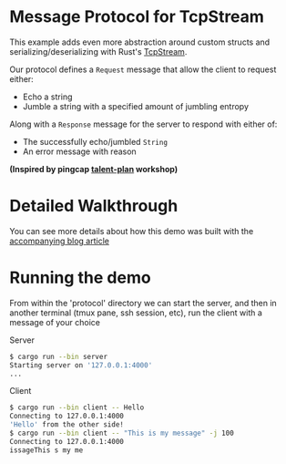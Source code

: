 # Message Protocol for TcpStream

This example adds even more abstraction around custom structs and serializing/deserializing with Rust's [TcpStream](https://doc.rust-lang.org/stable/std/net/struct.TcpStream.html).

Our protocol defines a `Request` message that allow the client to request either:
- Echo a string
- Jumble a string with a specified amount of jumbling entropy

Along with a `Response` message for the server to respond with either of:
- The successfully echo/jumbled `String`
- An error message with reason

**(Inspired by pingcap [talent-plan](https://github.com/pingcap/talent-plan/tree/master/courses/rust) workshop)**

# Detailed Walkthrough
You can see more details about how this demo was built with the [accompanying blog article](https://thepacketgeek.com/rust-tcpstream-p-03-create-a-protocol/)

# Running the demo
From within the 'protocol' directory we can start the server, and then in another terminal (tmux pane, ssh session, etc), run the client with a message of your choice

Server
```sh
$ cargo run --bin server
Starting server on '127.0.0.1:4000'
...
```

Client
```sh
$ cargo run --bin client -- Hello
Connecting to 127.0.0.1:4000
'Hello' from the other side!
$ cargo run --bin client -- "This is my message" -j 100
Connecting to 127.0.0.1:4000
issageThis s my me
```
